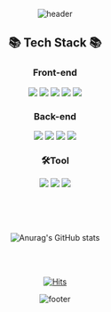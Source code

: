 <div align=center>
  
![header](https://capsule-render.vercel.app/api?type=venom&color=auto&height=300&section=header&text=🖐Hi%20there&fontSize=60)

## 📚 Tech Stack 📚
<!--https://img.shields.io/badge/텍스트-뱃지컬러?style=flat-square&logo=이모지이름&logoColor=white-->
### Front-end
<img src="https://img.shields.io/badge/HTML5-E34F26?style=flat-square&logo=JavaScript&logoColor=white"/></a>
<img src="https://img.shields.io/badge/CSS3-1572B6?style=flat-square&logo=JavaScript&logoColor=white"/></a>
<img src="https://img.shields.io/badge/JavaScript-F7DF1E?style=flat-square&logo=JavaScript&logoColor=black"/></a>
<img src="https://img.shields.io/badge/TypeScript-3178C6?style=flat-square&logo=TypeScript&logoColor=white"/></a>
<img src="https://img.shields.io/badge/React-61DAFB?style=flat-square&logo=React&logoColor=black"/></a>
</br>


### Back-end
<img src="https://img.shields.io/badge/Java-3766AB?style=flat-square&logo=Java&logoColor=white"/></a>
<img src="https://img.shields.io/badge/Python-3776AB?style=flat-square&logo=Python&logoColor=white"/></a>
<img src="https://img.shields.io/badge/PHP-777BB4?style=flat-square&logo=PHP&logoColor=white"/></a>
<img src="https://img.shields.io/badge/Spring-6DB33F?style=flat-square&logo=Spring&logoColor=white"/></a>

### 🛠️Tool
<img src="https://img.shields.io/badge/GitHub-181717?style=flat-square&logo=GitHub&logoColor=white"/></a>
<img src="https://img.shields.io/badge/Vercel-000000?style=flat-square&logo=Vercel&logoColor=white"/></a>
<img src="https://img.shields.io/badge/MongoDB-47A248?style=flat-square&logo=MongoDB&logoColor=white"/></a>

</br>
</br>
</br>

![Anurag's GitHub stats](https://github-readme-stats.vercel.app/api?username=devuoon&show_icons=true&theme=ambient_gradient)

</br>
</br>

<!--Hit-->
[![Hits](https://hits.seeyoufarm.com/api/count/incr/badge.svg?url=https%3A%2F%2Fgithub.com%2Fdevuoon&count_bg=%235C5C5C&title_bg=%23FF0175&icon=github.svg&icon_color=%23FFFFFF&title=hits&edge_flat=false)](https://hits.seeyoufarm.com)

![footer](https://capsule-render.vercel.app/api?section=footer)
</div>
